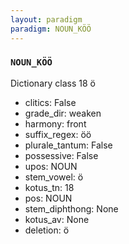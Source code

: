 ```yaml
---
layout: paradigm
paradigm: NOUN_KÖÖ
---
```

### ` NOUN_KÖÖ `

Dictionary class 18 ö
* clitics: False
* grade_dir: weaken
* harmony: front
* suffix_regex: öö
* plurale_tantum: False
* possessive: False
* upos: NOUN
* stem_vowel: ö
* kotus_tn: 18
* pos: NOUN
* stem_diphthong: None
* kotus_av: None
* deletion: ö
